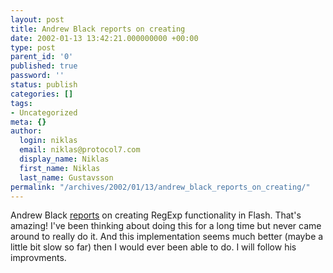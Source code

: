 ```yaml
---
layout: post
title: Andrew Black reports on creating
date: 2002-01-13 13:42:21.000000000 +00:00
type: post
parent_id: '0'
published: true
password: ''
status: publish
categories: []
tags:
- Uncategorized
meta: {}
author:
  login: niklas
  email: niklas@protocol7.com
  display_name: Niklas
  first_name: Niklas
  last_name: Gustavsson
permalink: "/archives/2002/01/13/andrew_black_reports_on_creating/"
---
```

Andrew Black [reports](http://www.tribalonline.f2s.com/v3/flash/regexp/) on creating RegExp functionality in Flash. That's amazing! I've been thinking about doing this for a long time but never came around to really do it. And this implementation seems much better (maybe a little bit slow so far) then I would ever been able to do. I will follow his improvments.

